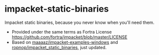 # impacket-static-binaries
Impacket static binaries, because you never know when you'll need them.

- Provided under the same terms as Fortra License https://github.com/fortra/impacket/blob/master/LICENSE
- Based on [maaaaz/impacket-examples-windows](https://github.com/maaaaz/impacket-examples-windows) and [ropnop/impacket_static_binaries](https://github.com/ropnop/impacket_static_binaries), just updated.

